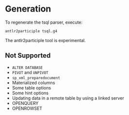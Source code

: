 # Generation

To regenerate the tsql parser, execute:

```sh
antlr2participle tsql.g4
```

The antlr2participle tool is experimental.

## Not Supported

- `ALTER DATABASE`
- `PIVOT` and `UNPIVOT`
- `sp_xml_preparedocument`
- Materialized columns
- Some table options
- Some hint options
- Updating data in a remote table by using a linked server
- OPENQUERY
- OPENROWSET